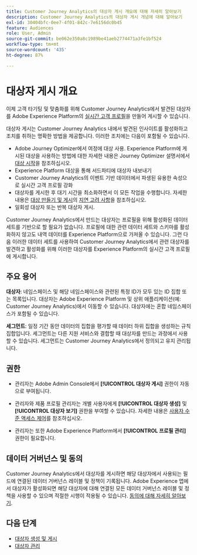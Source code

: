 ```yaml
---
title: Customer Journey Analytics의 대상자 게시 개요에 대해 자세히 알아보기
description: Customer Journey Analytics의 대상자 게시 개념에 대해 알아보기
exl-id: 30404bfc-0ee7-4f01-842c-7e6156dc0b45
feature: Audiences
role: User, Admin
source-git-commit: be062e350a8c1989be41aeb2774471a3fe1bf524
workflow-type: tm+mt
source-wordcount: '435'
ht-degree: 87%

---
```


# 대상자 게시 개요

이제 고객 타기팅 및 맞춤화를 위해 Customer Journey Analytics에서 발견된 대상자를 Adobe Experience Platform의 [실시간 고객 프로필](https://experienceleague.adobe.com/docs/experience-platform/profile/home.html?lang=ko)을 만들어 게시할 수 있습니다.

대상자 게시는 Customer Journey Analytics 내에서 발견된 인사이트를 활성화하고 조치를 취하는 명확한 방법을 제공합니다. 이러한 조치에는 다음이 포함될 수 있습니다.

* Adobe Journey Optimizer에서 여정에 대상 사용.
Experience Platform에 게시된 대상을 사용하는 방법에 대한 자세한 내용은 Journey Optimizer 설명서에서 [대상 시작](https://experienceleague.adobe.com/ko/docs/journey-optimizer/using/audiences-profiles-identities/audiences/about-audiences)을 참조하십시오.
* Experience Platform 대상을 통해 서드파티에 대상자 내보내기
* Customer Journey Analytics의 이벤트 기반 데이터에서 파생된 유용한 속성으로 실시간 고객 프로필 강화
* 대상자를 게시한 후 대기 시간을 최소화하면서 이 모든 작업을 수행합니다.
자세한 내용은 [대상 만들기 및 게시](/help/components/audiences/publish.md)의 [지연 고려 사항](/help/components/audiences/publish.md#latency-considerations)을 참조하십시오.
* 일회성 대상자 또는 반복 대상자 게시.

Customer Journey Analytics에서 만드는 대상자는 프로필을 위해 활성화된 데이터 세트를 기반으로 할 필요가 없습니다. 프로필에 대한 관련 데이터 세트와 스키마를 활성화하지 않고도 내역 데이터를 Experience Platform으로 가져올 수 있습니다. 그런 다음 이러한 데이터 세트를 사용하여 Customer Journey Analytics에서 관련 대상자를 발견하고 활성화를 위해 이러한 대상자를 Experience Platform의 실시간 고객 프로필에 게시합니다.

## 주요 용어

**대상자**: 네임스페이스 및 해당 네임스페이스와 관련된 특정 ID가 모두 있는 ID 집합 또는 목록입니다. 대상자는 Adobe Experience Platform 및 상위 애플리케이션(예: Customer Journey Analytics)에서 이동할 수 있습니다. 대상자에는 혼합 네임스페이스가 포함될 수 있습니다.

**세그먼트**: 일정 기간 동안 데이터의 집합을 평가할 때 데이터 하위 집합을 생성하는 규칙 집합입니다. 세그먼트는 다른 지원 서비스와 결합할 때 대상자를 만드는 과정에서 사용할 수 있습니다. 세그먼트는 Customer Journey Analytics에서 정의되고 유지 관리됩니다.

## 권한

* 관리자는 Adobe Admin Console에서 **[!UICONTROL 대상자 게시]** 권한이 자동으로 부여됩니다.

* 관리자와 제품 프로필 관리자는 개별 사용자에게 **[!UICONTROL 대상자 생성]** 및 **[!UICONTROL 대상자 보기]** 권한을 부여할 수 있습니다. 자세한 내용은 [사용자 수준 액세스 제어](/help/technotes/access-control.md#user-level-access)를 참조하십시오.

* 관리자는 또한 Adobe Experience Platform에서 **[!UICONTROL 프로필 관리]** 권한이 필요합니다.

## 데이터 거버넌스 및 동의

Customer Journey Analytics에서 대상자를 게시하면 해당 대상자에서 사용되는 필드에 연결된 데이터 거버넌스 레이블 및 정책이 기록됩니다. Adobe Experience 앱에서 대상자가 활성화되면 해당 대상자에 대해 연결된 모든 데이터 거버넌스 레이블 및 정책을 사용할 수 있으며 적절한 시행이 적용될 수 있습니다. [동의에 대해 자세히 알아보기](https://experienceleague.adobe.com/docs/experience-platform/data-governance/policies/user-guide.html?lang=ko#consent-policy).

## 다음 단계

* [대상자 생성 및 게시](/help/components/audiences/publish.md)
* [대상자 관리](/help/components/audiences/manage.md)
